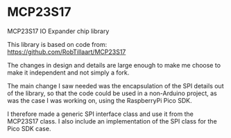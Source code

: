 # MCP23S17
MCP23S17 IO Expander chip library


This library is based on code from:
https://github.com/RobTillaart/MCP23S17


The changes in design and details are large enough to make me choose to make it independent and not simply a fork.

The main change I saw needed was the encapsulation of the SPI details out of the library, so that the code could be used in a non-Arduino project, as was the case I was working on, using the RaspberryPi Pico SDK.

I therefore made a generic SPI interface class and use it from the MCP23S17 class.  I also include an implementation of the SPI class for the Pico SDK case.